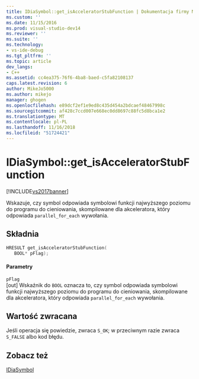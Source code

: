 ```yaml
---
title: IDiaSymbol::get_isAcceleratorStubFunction | Dokumentacja firmy Microsoft
ms.custom: ''
ms.date: 11/15/2016
ms.prod: visual-studio-dev14
ms.reviewer: ''
ms.suite: ''
ms.technology:
- vs-ide-debug
ms.tgt_pltfrm: ''
ms.topic: article
dev_langs:
- C++
ms.assetid: cc4ea375-76f6-4ba8-baed-c5fa82108137
caps.latest.revision: 6
author: MikeJo5000
ms.author: mikejo
manager: ghogen
ms.openlocfilehash: e89dcf2ef1e9ed8c435d454a2bdcaef48467998c
ms.sourcegitcommit: af428c7ccd007e668ec0dd8697c88fc5d8bca1e2
ms.translationtype: MT
ms.contentlocale: pl-PL
ms.lasthandoff: 11/16/2018
ms.locfileid: "51724421"
---
```

# <a name="idiasymbolgetisacceleratorstubfunction"></a>IDiaSymbol::get_isAcceleratorStubFunction
[!INCLUDE[vs2017banner](../../includes/vs2017banner.md)]

Wskazuje, czy symbol odpowiada symbolowi funkcji najwyższego poziomu do programu do cieniowania, skompilowane dla akceleratora, który odpowiada `parallel_for_each` wywołania.  
  
## <a name="syntax"></a>Składnia  
  
```cpp  
HRESULT get_isAcceleratorStubFunction(   
   BOOL* pFlag);  
```  
  
#### <a name="parameters"></a>Parametry  
 `pFlag`  
 [out] Wskaźnik do `BOOL` oznacza to, czy symbol odpowiada symbolowi funkcji najwyższego poziomu do programu do cieniowania, skompilowane dla akceleratora, który odpowiada `parallel_for_each` wywołania.  
  
## <a name="return-value"></a>Wartość zwracana  
 Jeśli operacja się powiedzie, zwraca `S_OK`; w przeciwnym razie zwraca `S_FALSE` albo kod błędu.  
  
## <a name="see-also"></a>Zobacz też  
 [IDiaSymbol](../../debugger/debug-interface-access/idiasymbol.md)



